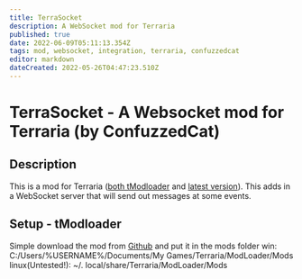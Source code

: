```yaml
---
title: TerraSocket
description: A WebSocket mod for Terraria
published: true
date: 2022-06-09T05:11:13.354Z
tags: mod, websocket, integration, terraria, confuzzedcat
editor: markdown
dateCreated: 2022-05-26T04:47:23.510Z
---
```


# TerraSocket - A Websocket mod for Terraria (by ConfuzzedCat)
## Description
This is a mod for Terraria ([both tModloader](https://www.tmodloader.net/) and [latest version](https://terraria.org/)). This adds in a WebSocket server that will send out messages at some events.
## Setup - tModloader
Simple download the mod from [Github](https://notdoneyet.Test/) and put it in the mods folder 
win: C:/Users/%USERNAME%/Documents/My Games/Terraria/ModLoader/Mods
linux(Untested!): ~/. local/share/Terraria/ModLoader/Mods
